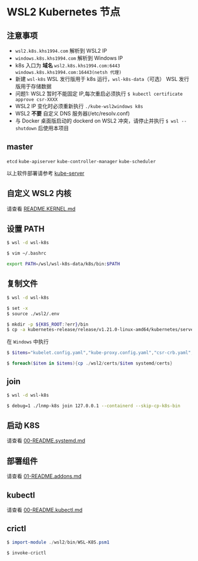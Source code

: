 # WSL2 Kubernetes 节点

## 注意事项

* `wsl2.k8s.khs1994.com` 解析到 WSL2 IP
* `windows.k8s.khs1994.com` 解析到 Windows IP
* k8s 入口为 **域名** `wsl2.k8s.khs1994.com:6443` `windows.k8s.khs1994.com:16443(netsh 代理)`
* 新建 `wsl-k8s` WSL 发行版用于 k8s 运行，`wsl-k8s-data`（可选） WSL 发行版用于存储数据
* 问题1: WSL2 暂时不能固定 IP,每次重启必须执行 `$ kubectl certificate approve csr-XXXX`
* WSL2 IP 变化时必须重新执行 `./kube-wsl2windows k8s`
* WSL2 **不要** 自定义 DNS 服务器(/etc/resolv.conf)
* 与 Docker 桌面版启动的 dockerd on WSL2 冲突，请停止并执行 `$ wsl --shutdown` 后使用本项目

## master

`etcd` `kube-apiserver` `kube-controller-manager` `kube-scheduler`

以上软件部署请参考 [kube-server](00-README.SERVER.md)

## 自定义 WSL2 内核

请查看 [README.KERNEL.md](README.KERNEL.md)

## 设置 PATH

```bash
$ wsl -d wsl-k8s

$ vim ~/.bashrc

export PATH=/wsl/wsl-k8s-data/k8s/bin:$PATH
```

## 复制文件

```bash
$ wsl -d wsl-k8s

$ set -x
$ source ./wsl2/.env

$ mkdir -p ${K8S_ROOT:?err}/bin
$ cp -a kubernetes-release/release/v1.21.0-linux-amd64/kubernetes/server/bin/{kube-proxy,kubectl,kubelet,kubeadm,mounter} ${K8S_ROOT:?err}/bin
```

在 `Windows` 中执行

```powershell
$ $items="kubelet.config.yaml","kube-proxy.config.yaml","csr-crb.yaml","kubectl.kubeconfig","kube-proxy.kubeconfig","etcd-client.pem","etcd-client-key.pem","ca.pem","ca-key.pem"

$ foreach($item in $items){cp ./wsl2/certs/$item systemd/certs}
```

## join

```bash
$ wsl -d wsl-k8s

$ debug=1 ./lnmp-k8s join 127.0.0.1 --containerd --skip-cp-k8s-bin
```

## 启动 K8S

请查看 [00-README.systemd.md](00-README.systemd.md)

## 部署组件

请查看 [01-README.addons.md](01-README.addons.md)

## kubectl

请查看 [00-README.kubectl.md](00-README.kubectl.md)

## crictl

```powershell
$ import-module ./wsl2/bin/WSL-K8S.psm1

$ invoke-crictl
```
